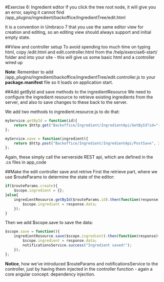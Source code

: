 #Exercise 6: Ingredient editor
If you click the tree root node, it will give you an error, saying it cannot find /app_plugins/ingredient/backoffice/IngredientTree/edit.html 

It is a convention in Umbraco 7 that you use the same editor view for creation and editing, so an editing view should always support and initial empty state.

##View and controller setup
To avoid spending too much time on typing html, copy /edit.html and edit.controller.html from the /help/exercise6-start/ folder and into your site - this will give us some basic html and a controller wired up

__Note__: Remember to add /app_plugins/ingredient/backoffice/ingredientTree/edit.controller.js to your __package.manifest__ file so it loads on application start.

##Add getById and save methods to the ingredientResource
We need to configure the ingredient resource to retrieve existing ingredients from the server, and also to save changes to these back to the server. 

We add two methods to ingredient.resource.js to do that:

```javascript
myService.getById = function(id){
	return $http.get("Backoffice/Ingredient/IngredientApi/GetById?id="+ id);
};

myService.save = function(ingredient){
	return $http.post("Backoffice/Ingredient/IngredientApi/PostSave", ingredient);
};
```

Again, these simply call the serverside REST api, which are defined in the .cs files in app_code

##Make the edit controller save and retrive
First the retrieve part, where we use $routeParams to determine the state of the editor:

```javascript
if($routeParams.create){
	$scope.ingredient = {};
}else{
	ingredientResource.getById($routeParams.id).then(function(response){
		$scope.ingredient = response.data;
	});
}
```

Then we add $scope.save to save the data: 

```javascript
$scope.save = function(){
	ingredientResource.save($scope.ingredient).then(function(response){
		$scope.ingredient = response.data;
		notificationsService.success("Ingredient saved!");
	});
};
```

__Notice__, how we’ve introduced $routeParams and notificationsService to the controller, just by having them injected in the controller function - again a core angular concept: dependency injection.

